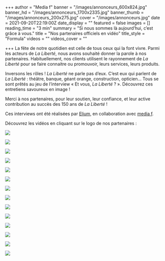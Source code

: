 +++
author = "Media f"
banner = "/images/annonceurs_600x824.jpg"
banner_hd = "/images/annonceurs_1700x2335.jpg"
banner_thumb = "/images/annonceurs_200x275.jpg"
cover = "/images/annonceurs.jpg"
date = 2021-09-20T22:19:00Z
date_display = ""
featured = false
images = []
reading_time = "3 min"
summary = "Si nous sommes là aujourd’hui, c’est grâce à vous."
title = "Nos partenaires officiels en vidéo"
title_style = "Formula"
videos = ""
videos_cover = ""

+++
La fête de notre quotidien est celle de tous ceux qui la font vivre. Parmi les acteurs de _La Liberté_, nous avons souhaité donner la parole à nos partenaires. Habituellement, nos clients utilisent le rayonnement de _La Liberté_ pour se faire connaitre ou promouvoir, leurs services, leurs produits.

Inversons les rôles ! _La Liberté_ ne parle pas d’eux. C’est eux qui parlent de _La Liberté_ : théâtre, banque, géant orange, construction, opticien… Tous se sont prêtés au jeu de l’interview « Et vous, _La Liberté_ ? ». Découvrez ces entretiens savoureux en image !

Merci à nos partenaires, pour leur soutien, leur confiance, et leur active contribution au succès des 150 ans de _La Liberté_ !

Ces interviews ont été réalisées par [Elium](https://www.elium.ch/), en collaboration avec [media f](https://www.media-f.ch/).

Découvrez les vidéos en cliquant sur le logo de nos partenaires :

[![](/images/142x108_logo_fr.jpg)](https://vimeo.com/610667376/62a2f997be)

[![](/images/la_poste.jpg)](https://vimeo.com/610667116/59c653829d)

[![](/images/groupe-e_logo_pos_cmjn.jpg)](https://vimeo.com/610666512/afdc6fe13f)

[![](/images/logo-tpf_pave-201-c.jpg)](https://vimeo.com/610665825/9623a0178a)

[![](/images/groupe_mutuel.jpg)](https://vimeo.com/610665718/3de9b2cbe5)

[![](/images/logo_groupegrisoni_horizontal_positif_cmjn.jpg)](https://vimeo.com/610665403/1a62bcb83b)

[![](/images/bise_logo_cmjn-01.jpg)](https://vimeo.com/610667238/09cbe97364)

[![](/images/osses_logo_2020.jpg)](https://vimeo.com/610665159/5be2e5eeeb)

[![](/images/logo_mnf_cmjn_uncoted.jpg)](https://vimeo.com/610666076/19f740905f)

[![](/images/optic-2000.jpg)](https://vimeo.com/610664749/96ea584be4)

[![](/images/logo_vf_aop_cmyk_pos_01.jpg)](https://vimeo.com/610667021/2ca504ea53)

[![](/images/bul_immo_f_d_bleu_cmjn.jpg)](https://vimeo.com/610665019/3d4f43cf05)

[![](/images/bhch_outl_claim_schwarz_4c_ohnehi_fra.jpg)](https://vimeo.com/610666323/486c66e770)

[![](/images/logo-garage-berset-anniversaire.jpg)](https://vimeo.com/610666781/f6d9eb1c67)